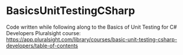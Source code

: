 # BasicsUnitTestingCSharp
Code written while following along to the Basics of Unit Testing for C# Developers Pluralsight course: https://app.pluralsight.com/library/courses/basic-unit-testing-csharp-developers/table-of-contents
